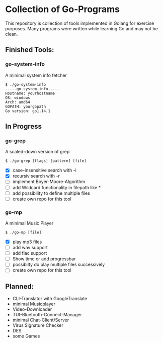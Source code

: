 # Collection of Go-Programs
This repository is collection of tools implemented in Golang for exercise purposes. 
Many programs were written while learning Go and may not be clean. 

## Finished Tools:
### go-system-info
A minimal system info fetcher
```
$ ./go-system-info
-----go-system-info-----
Hostname: yourhostname
OS: windows
Arch: amd64
GOPATH: yourgopath
Go version: go1.14.1
```

## In Progress
### go-grep
A scaled-down version of grep
```
$ ./go-grep [flags] [pattern] [file]
```
- [x] case-insensitive search with -i
- [x] recursiv search with -r
- [ ] implement Boyer-Moore-Algorithm
- [ ] add Wildcard functionality in filepath like *
- [ ] add possibility to define multiple files
- [ ] create own repo for this tool

### go-mp
A minimal Music Player
```
$ ./go-mp [file]
```
- [x] play mp3 files
- [ ] add wav support
- [ ] add flac support
- [ ] Show time or add progressbar
- [ ] possibilty do play multiple files successively
- [ ] create own repo for this tool

## Planned:
- CLI-Translator with GoogleTranslate
- minimal Musicplayer
- Video-Downloader
- TUI-Bluetooth-Connect-Manager
- minimal Chat-Client/Server
- Virus Signature Checker
- DES
- some Games
